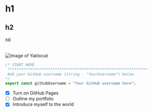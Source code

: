 # h1
## h2
###### h6

![Image of Yaktocat](https://octodex.github.com/images/yaktocat.png)

```javascript
/* START HERE
 ************************************************************** 
 Add your GitHub username (string - "YourUsername") below.
*/
export const githubUsername = "Your GitHub username here";
```

- [x] Turn on GitHub Pages
- [ ] Outline my portfolio
- [x] Introduce myself to the world
